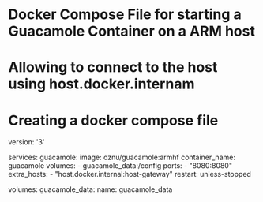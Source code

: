 # Docker Compose File for starting a Guacamole Container on a ARM host
# Allowing to connect to the host using host.docker.internam


# Creating a docker compose file
version: '3'

services:
  guacamole:
    image: oznu/guacamole:armhf
    container_name: guacamole
    volumes:
      - guacamole_data:/config
    ports:
      - "8080:8080"
    extra_hosts:
      - "host.docker.internal:host-gateway"
    restart: unless-stopped

volumes:
  guacamole_data:
    name: guacamole_data
